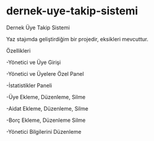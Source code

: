 # dernek-uye-takip-sistemi

Dernek Üye Takip Sistemi

Yaz stajımda geliştirdiğim bir projedir, eksikleri mevcuttur.

Özellikleri

-Yönetici ve Üye Girişi

-Yönetici ve Üyelere Özel Panel

-İstatistikler Paneli

-Üye Ekleme, Düzenleme, Silme

-Aidat Ekleme, Düzenleme, Silme

-Borç Ekleme, Düzenleme Silme

-Yönetici Bilgilerini Düzenleme
